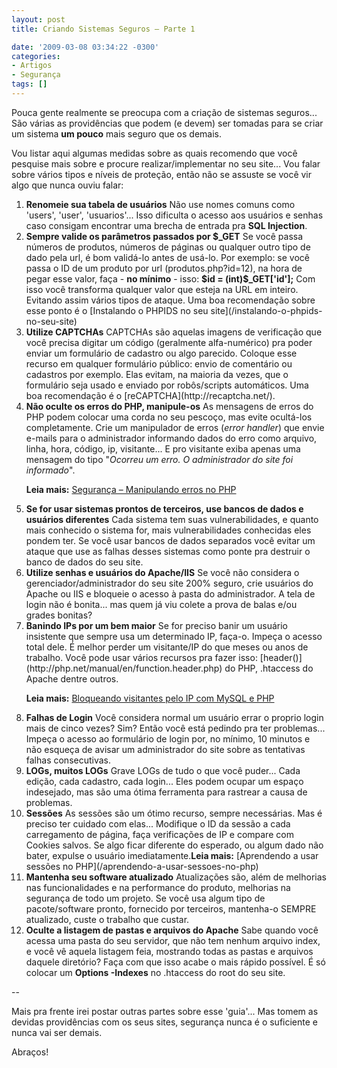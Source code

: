 ```yaml
---
layout: post
title: Criando Sistemas Seguros – Parte 1

date: '2009-03-08 03:34:22 -0300'
categories:
- Artigos
- Segurança
tags: []
---
```

Pouca gente realmente se preocupa com a criação de sistemas seguros... São várias as providências que podem (e devem) ser tomadas para se criar um sistema <strong>um pouco</strong> mais seguro que os demais.

Vou listar aqui algumas medidas sobre as quais recomendo que você pesquise mais sobre e procure realizar/implementar no seu site... Vou falar sobre vários tipos e níveis de proteção, então não se assuste se você vir algo que nunca ouviu falar:

<ol>
<li><strong>Renomeie sua tabela de usuários</strong>
Não use nomes comuns como 'users', 'user', 'usuarios'... Isso dificulta o acesso aos usuários e senhas caso consigam encontrar uma brecha de entrada pra <strong>SQL Injection</strong>. </li>
<li><strong>Sempre valide os parâmetros passados por $_GET</strong>
Se você passa números de produtos, números de páginas ou qualquer outro tipo de dado pela url, é bom validá-lo antes de usá-lo. Por exemplo: se você passa o ID de um produto por url (produtos.php?id=12), na hora de pegar esse valor, faça - <strong>no mínimo</strong> - isso:
<strong>$id = (int)$_GET['id'];</strong>
Com isso você transforma qualquer valor que esteja na URL em inteiro. Evitando assim vários tipos de ataque. Uma boa recomendação sobre esse ponto é o [Instalando o PHPIDS no seu site](/instalando-o-phpids-no-seu-site) </li>
<li><strong>Utilize CAPTCHAs</strong>
CAPTCHAs são aquelas imagens de verificação que você precisa digitar um código (geralmente alfa-numérico) pra poder enviar um formulário de cadastro ou algo parecido. Coloque esse recurso em qualquer formulário público: envio de comentário ou cadastros por exemplo. Elas evitam, na maioria da vezes, que o formulário seja usado e enviado por robôs/scripts automáticos. Uma boa recomendação é o [reCAPTCHA](http://recaptcha.net/). </li>
<li><strong>Não oculte os erros do PHP, manipule-os</strong>
As mensagens de erros do PHP podem colocar uma corda no seu pescoço, mas evite ocultá-los completamente. Crie um manipulador de erros (<em>error handler</em>) que envie e-mails para o administrador informando dados do erro como arquivo, linha, hora, código, ip, visitante... E pro visitante exiba apenas uma mensagem do tipo "<em>Ocorreu um erro. O administrador do site foi informado</em>".

<strong>Leia mais:</strong> [Segurança – Manipulando erros no PHP](/seguranca-manipulando-erros-no-php) </li>
<li><strong>Se for usar sistemas prontos de terceiros, use bancos de dados e usuários diferentes</strong>
Cada sistema tem suas vulnerabilidades, e quanto mais conhecido o sistema for, mais vulnerabilidades conhecidas eles pondem ter. Se você usar bancos de dados separados você evitar um ataque que use as falhas desses sistemas como ponte pra destruir o banco de dados do seu site. </li>
<li><strong>Utilize senhas e usuários do Apache/IIS</strong>
Se você não considera o gerenciador/administrador do seu site 200% seguro, crie usuários do Apache ou IIS e bloqueie o acesso à pasta do administrador. A tela de login não é bonita... mas quem já viu colete a prova de balas e/ou grades bonitas? </li>
<li><strong>Banindo IPs por um bem maior</strong>
Se for preciso banir um usuário insistente que sempre usa um determinado IP, faça-o. Impeça o acesso total dele. É melhor perder um visitante/IP do que meses ou anos de trabalho. Você pode usar vários recursos pra fazer isso: [header()](http://php.net/manual/en/function.header.php) do PHP, .htaccess do Apache dentre outros.

<strong>Leia mais:</strong> [Bloqueando visitantes pelo IP com MySQL e PHP](/bloqueando-visitantes-pelo-ip-com-mysql-e-php) </li>
<li><strong>Falhas de Login</strong>
Você considera normal um usuário errar o proprio login mais de cinco vezes? Sim? Então você está pedindo pra ter problemas... Impeça o acesso ao formulário de login por, no mínimo, 10 minutos e não esqueça de avisar um administrador do site sobre as tentativas falhas consecutivas. </li>
<li><strong>LOGs, muitos LOGs</strong>
Grave LOGs de tudo o que você puder... Cada edição, cada cadastro, cada login... Eles podem ocupar um espaço indesejado, mas são uma ótima ferramenta para rastrear a causa de problemas. </li>
<li><strong>Sessões</strong>
As sessões são um ótimo recurso, sempre necessárias. Mas é preciso ter cuidado com elas... Modifique o ID da sessão a cada carregamento de página, faça verificações de IP e compare com Cookies salvos. Se algo ficar diferente do esperado, ou algum dado não bater, expulse o usuário imediatamente.<strong>Leia mais:</strong> [Aprendendo a usar sessões no PHP](/aprendendo-a-usar-sessoes-no-php) </li>
<li><strong>Mantenha seu software atualizado</strong>
Atualizações são, além de melhorias nas funcionalidades e na performance do produto, melhorias na segurança de todo um projeto. Se você usa algum tipo de pacote/software pronto, fornecido por terceiros, mantenha-o SEMPRE atualizado, custe o trabalho que custar. </li>
<li><strong>Oculte a listagem de pastas e arquivos do Apache</strong>
Sabe quando você acessa uma pasta do seu servidor, que não tem nenhum arquivo index, e você vê aquela listagem feia, mostrando todas as pastas e arquivos daquele diretório? Faça com que isso acabe o mais rápido possível. É só colocar um <strong>Options -Indexes</strong> no .htaccess do root do seu site. </li>
</ol>
--

Mais pra frente irei postar outras partes sobre esse 'guia'... Mas tomem as devidas providências com os seus sites, segurança nunca é o suficiente e nunca vai ser demais.

Abraços!

